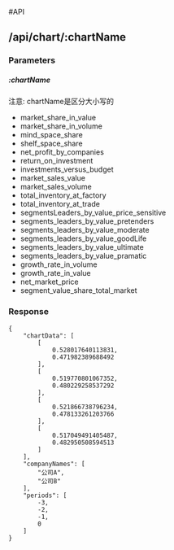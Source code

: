 #API

## /api/chart/:chartName
### Parameters
##### :chartName
注意: chartName是区分大小写的
  * market_share_in_value 
  * market_share_in_volume
  * mind_space_share
  * shelf_space_share
  * net_profit_by_companies
  * return_on_investment
  * investments_versus_budget
  * market_sales_value
  * market_sales_volume
  * total_inventory_at_factory
  * total_inventory_at_trade
  * segmentsLeaders_by_value_price_sensitive
  * segments_leaders_by_value_pretenders
  * segments_leaders_by_value_moderate
  * segments_leaders_by_value_goodLife
  * segments_leaders_by_value_ultimate
  * segments_leaders_by_value_pramatic
  * growth_rate_in_volume
  * growth_rate_in_value
  * net_market_price
  * segment_value_share_total_market

### Response
 
    {
        "chartData": [
            [
                0.528017640113831,
                0.471982389688492
            ],
            [
                0.519770801067352,
                0.480229258537292
            ],
            [
                0.521866738796234,
                0.478133261203766
            ],
            [
                0.517049491405487,
                0.482950508594513
            ]
        ],
        "companyNames": [
            "公司A",
            "公司B"
        ],
        "periods": [
            -3,
            -2,
            -1,
            0
        ]
    }
